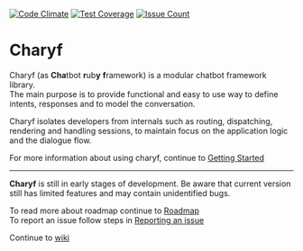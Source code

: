 [![Code Climate](https://codeclimate.com/github/Charyf/charyf-core/badges/gpa.svg)](https://codeclimate.com/github/Charyf/charyf-core) 
[![Test Coverage](https://codeclimate.com/github/Charyf/charyf-core/badges/coverage.svg)](https://codeclimate.com/github/Charyf/charyf-core/coverage) 
[![Issue Count](https://codeclimate.com/github/Charyf/charyf-core/badges/issue_count.svg)](https://codeclimate.com/github/Charyf/charyf-core)

# Charyf

Charyf (as **Cha**tbot **r**ub**y** **f**ramework) is a modular chatbot framework library.  
The main purpose is to provide functional and easy to use way to define intents, responses and to model the conversation.

Charyf isolates developers from internals such as routing, dispatching, rendering and handling sessions, to maintain focus on the application logic and the dialogue flow.


For more information about using charyf, continue to [Getting Started](https://github.com/Charyf/charyf-core/wiki/Getting-Started)

***

**Charyf** is still in early stages of development. Be aware that current version still has limited features and may contain unidentified bugs.

To read more about roadmap continue to [Roadmap](https://github.com/Charyf/charyf-core/wiki/Roadmap)  
To report an issue follow steps in [Reporting an issue](https://github.com/Charyf/charyf-core/wiki/Reporting-an-issue)

Continue to [wiki](https://github.com/Charyf/charyf-core/wiki)
